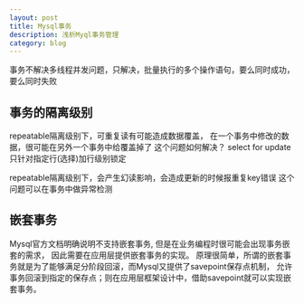 ```yaml
---
layout: post
title: Mysql事务
description: 浅析Myql事务管理
category: blog
---
```


事务不解决多线程并发问题，只解决，批量执行的多个操作语句，要么同时成功，要么同时失败

## 事务的隔离级别

repeatable隔离级别下，可重复读有可能造成数据覆盖，
在一个事务中修改的数据，很可能在另外一个事务中给覆盖掉了
这个问题如何解决？
select for update只针对指定行(选择)加行级别锁定

repeatable隔离级别下，会产生幻读影响，会造成更新的时候报重复key错误
这个问题可以在事务中做异常检测

## 嵌套事务

Mysql官方文档明确说明不支持嵌套事务, 但是在业务编程时很可能会出现事务嵌套的需求，
因此需要在应用层提供嵌套事务的实现。
原理很简单，所谓的嵌套事务就是为了能够满足分阶段回滚，而Mysql又提供了savepoint保存点机制，
允许事务回滚到指定的保存点；则在应用层框架设计中，借助savepoint就可以实现嵌套事务。


